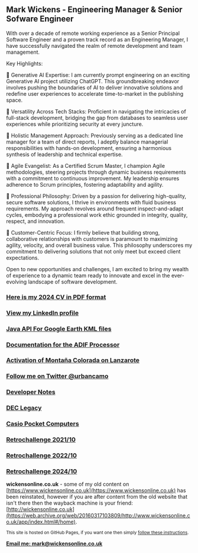 ## Mark Wickens - Engineering Manager & Senior Sofware Engineer

With over a decade of remote working experience as a Senior Principal Software Engineer and a proven track record as an Engineering Manager, I have successfully navigated the realm of remote development and team management.

Key Highlights:

🎯 Generative AI Expertise: I am currently prompt engineering on an exciting Generative AI project utilizing ChatGPT. This groundbreaking endeavor involves pushing the boundaries of AI to deliver innovative solutions and redefine user experiences to accelerate time-to-market in the publishing space.

🎯 Versatility Across Tech Stacks: Proficient in navigating the intricacies of full-stack development, bridging the gap from databases to seamless user experiences while prioritizing security at every juncture.

🎯 Holistic Management Approach: Previously serving as a dedicated line manager for a team of direct reports, I adeptly balance managerial responsibilities with hands-on development, ensuring a harmonious synthesis of leadership and technical expertise.

🎯 Agile Evangelist: As a Certified Scrum Master, I champion Agile methodologies, steering projects through dynamic business requirements with a commitment to continuous improvement. My leadership ensures adherence to Scrum principles, fostering adaptability and agility.

🎯 Professional Philosophy: Driven by a passion for delivering high-quality, secure software solutions, I thrive in environments with fluid business requirements. My approach revolves around frequent inspect-and-adapt cycles, embodying a professional work ethic grounded in integrity, quality, respect, and innovation.

🎯 Customer-Centric Focus: I firmly believe that building strong, collaborative relationships with customers is paramount to maximizing agility, velocity, and overall business value. This philosophy underscores my commitment to delivering solutions that not only meet but exceed client expectations.

Open to new opportunities and challenges, I am excited to bring my wealth of experience to a dynamic team ready to innovate and excel in the ever-evolving landscape of software development.

### [Here is my 2024 CV in PDF format](cv/Mark_Wickens_CV_2024.pdf)

### [View my LinkedIn profile](https://www.linkedin.com/in/mark-wickens-5204a56/)

### [Java API For Google Earth KML files](javaapiforkml.md)

### [Documentation for the ADIF Processor](adif-processor/adif-processor)

### [Activation of Montaña Colorada on Lanzarote](ea8_hla-004)

### [Follow me on Twitter @urbancamo](https://twitter.com/urbancamo)

### [Developer Notes](devblog)

### [DEC Legacy](declegacy.md)

### [Casio Pocket Computers](casio-pocket-computers.md)

### [Retrochallenge 2021/10](rc2021_10)

### [Retrochallenge 2022/10](casio-basic/rc2022_10)

### [Retrochallenge 2024/10](rc2024_10)

**wickensonline.co.uk** - some of my old content on [https://www.wickensonline.co.uk](https://www.wickensonline.co.uk) has been reinstated, however if you are after content from the old website that isn't there then the wayback machine is your friend: [http://wickensonline.co.uk](https://web.archive.org/web/20160317103809/http://www.wickensonline.co.uk/app/index.html#/home).

<small>This site is hosted on GitHub Pages, if you want one then simply [follow these instructions](https://pages.github.com/). </small>

**[Email me: mark@wickensonline.co.uk](mailto:mark@wickensonline.co.uk)**

